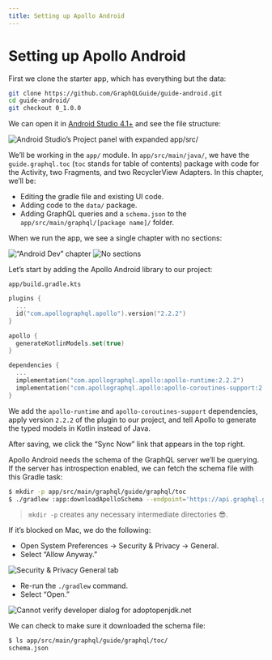 ```yaml
---
title: Setting up Apollo Android
---
```


# Setting up Apollo Android

First we clone the starter app, which has everything but the data:

```sh
git clone https://github.com/GraphQLGuide/guide-android.git
cd guide-android/
git checkout 0_1.0.0
```

We can open it in [Android Studio 4.1+](https://developer.android.com/studio) and see the file structure:

![Android Studio’s Project panel with expanded `app/src/`](../img/android-studio.png)

We’ll be working in the `app/` module. In `app/src/main/java/`, we have the `guide.graphql.toc` (`toc` stands for table of contents) package with code for the Activity, two Fragments, and two RecyclerView Adapters. In this chapter, we’ll be:

- Editing the gradle file and existing UI code.
- Adding code to the `data/` package.
- Adding GraphQL queries and a `schema.json` to the `app/src/main/graphql/[package name]/` folder.

When we run the app, we see a single chapter with no sections:

![“Android Dev” chapter](../img/android-starter-chapters.png)
![No sections](../img/android-starter-sections.png)

Let’s start by adding the Apollo Android library to our project:

`app/build.gradle.kts`

```kt
plugins {
  ...
  id("com.apollographql.apollo").version("2.2.2")
}

apollo {
  generateKotlinModels.set(true)
}

dependencies {
  ...
  implementation("com.apollographql.apollo:apollo-runtime:2.2.2")
  implementation("com.apollographql.apollo:apollo-coroutines-support:2.2.2")
}
```

We add the `apollo-runtime` and `apollo-coroutines-support` dependencies, apply version `2.2.2` of the plugin to our project, and tell Apollo to generate the typed models in Kotlin instead of Java.

After saving, we click the “Sync Now” link that appears in the top right. 

Apollo Android needs the schema of the GraphQL server we’ll be querying. If the server has introspection enabled, we can fetch the schema file with this Gradle task:

```sh
$ mkdir -p app/src/main/graphql/guide/graphql/toc
$ ./gradlew :app:downloadApolloSchema --endpoint='https://api.graphql.guide/graphql' --schema='app/src/main/graphql/guide/graphql/toc/schema.json'
```

> `mkdir -p` creates any necessary intermediate directories 😎.

If it’s blocked on Mac, we do the following:

- Open System Preferences -> Security & Privacy -> General.
- Select “Allow Anyway.”

![Security & Privacy General tab](../img/security-and-privacy-settings.png)

- Re-run the `./gradlew` command.
- Select “Open.”

![Cannot verify developer dialog for adoptopenjdk.net](../img/security-dialog.png)

We can check to make sure it downloaded the schema file:

```sh
$ ls app/src/main/graphql/guide/graphql/toc/
schema.json
```

